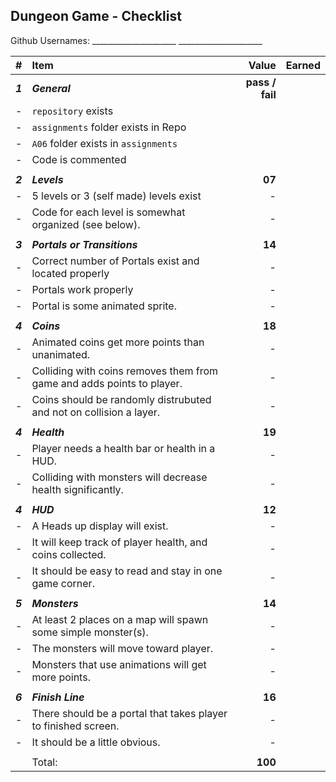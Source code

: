 ## Dungeon Game - Checklist

Github Usernames: _____________________           _____________________

| #       | Item                                                                   | Value   | Earned |
| :------ | :--------------------------------------------------------------------- | ------: | ------ |
| ***1*** | ***General***                                                          | **pass / fail**   |        |
| -       | `repository`  exists                                                   |         |        |
| -       | `assignments` folder exists in Repo                                    |         |        |
| -       | `A06` folder exists in `assignments`                                   |         |        |
| -       | Code is commented                                                      |         |        |
|         |                                                                        |         |        |
| ***2*** | ***Levels***                                                           | **07**   |        |
| -       | 5 levels or 3 (self made) levels exist                                 | -       |        |
| -       | Code for each level is somewhat organized (see below).                 | -       |        |
|         |                                                                        |         |        |
| ***3*** | ***Portals or Transitions***                                           | **14**   |        |
| -       | Correct number of Portals exist and located properly                   | -       |        |
| -       | Portals work properly                                                  | -       |        |
| -       | Portal is some animated sprite.                                        | -       |        |
|         |                                                                        |         |        |
| ***4*** | ***Coins***                                                            | **18**   |        |
| -       | Animated coins get more points than unanimated.                        | -       |        |
| -       | Colliding with coins removes them from game and adds points to player. | -       |        |
| -       | Coins should be randomly distrubuted and not on collision a layer.     | -       |        |
|         |                                                                        |         |        |
| ***4*** | ***Health***                                                           | **19**   |        |
| -       | Player needs a health bar or health in a HUD.                          | -       |        |
| -       | Colliding with monsters will decrease health significantly.            | -      |        |
|         |                                                                        |         |        |
| ***4*** | ***HUD***                                                              | **12**   |        |
| -       | A Heads up display will exist.                                         | -       |        |
| -       | It will keep track of player health, and coins collected.              | -       |        |
| -       | It should be easy to read and stay in one game corner.                 | -       |        |
|         |                                                                        |         |        |
| ***5*** | ***Monsters***                                                         | **14**   |        |
| -       | At least 2 places on a map will spawn some simple monster(s).          | -       |        |
| -       | The monsters will move toward player.                                  | -       |        |
| -       | Monsters that use animations will get more points.                     | -       |        |
|         |                                                                        |         |        |
| ***6*** | ***Finish Line***                                                      | **16**   |        |
| -       | There should be a portal that takes player to finished screen.         | -       |        |
| -       | It should be a little obvious.                                         | -       |        |
|         |                                                                        |         |        |
|         | Total:                                                                 | **100** |        |
